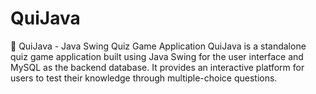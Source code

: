 # QuiJava
🧠 QuiJava - Java Swing Quiz Game Application QuiJava is a standalone quiz game application built using Java Swing for the user interface and MySQL as the backend database. It provides an interactive platform for users to test their knowledge through multiple-choice questions.
